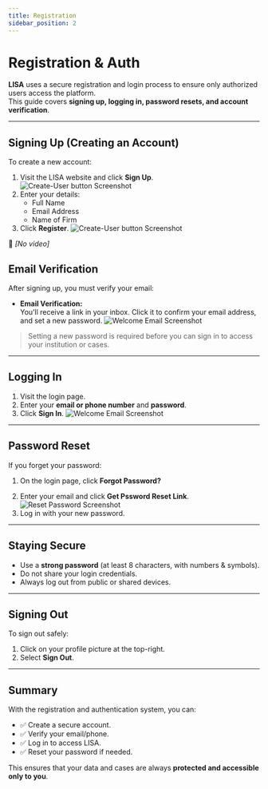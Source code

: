```yaml
---
title: Registration
sidebar_position: 2
---
```


# Registration & Auth

**LISA** uses a secure registration and login process to ensure only authorized users access the platform.  
This guide covers **signing up, logging in, password resets, and account verification**.

---

## Signing Up (Creating an Account)

To create a new account:

1. Visit the LISA website and click **Sign Up**.
   ![Create-User button Screenshot](/img/guides/lisa_landing_page.png)
2. Enter your details:
   - Full Name
   - Email Address
   - Name of Firm
   <!-- 3. Accept the **Terms & Conditions**. -->
3. Click **Register**.
   ![Create-User button Screenshot](/img/guides/lisa_registration_form.png)

🎥 _[No video]_

## Email Verification

After signing up, you must verify your email:

- **Email Verification:**  
  You’ll receive a link in your inbox. Click it to confirm your email address, and set a new password. ![Welcome Email Screenshot](/img/guides/lisa_welcome_email.png)

<!-- - **Phone Verification (WhatsApp/SMS):**
  A code will be sent to your number. Enter it in the app to verify. -->

> Setting a new password is required before you can sign in to access your institution or cases.

---

## Logging In

1. Visit the login page.
2. Enter your **email or phone number** and **password**.
3. Click **Sign In**.
   <!-- 4. If enabled, you may be asked for **two-factor authentication (2FA)**. -->
   ![Welcome Email Screenshot](/img/guides/lisa_signin_page.png)

---

## Password Reset

If you forget your password:

1. On the login page, click **Forgot Password?**
<!-- 2. Choose whether to receive a **reset link via email**. -->
2. Enter your email and click **Get Pssword Reset Link**.
   ![Reset Password Screenshot](/img/guides/lisa_reset_password_page.png)
3. Log in with your new password.

---

## Staying Secure

- Use a **strong password** (at least 8 characters, with numbers & symbols).
- Do not share your login credentials.
- Always log out from public or shared devices.
<!-- - Enable **two-factor authentication (2FA)** if available. -->

---

## Signing Out

To sign out safely:

1. Click on your profile picture at the top-right.
2. Select **Sign Out**.

---

## Summary

With the registration and authentication system, you can:

- ✅ Create a secure account.
- ✅ Verify your email/phone.
- ✅ Log in to access LISA.
- ✅ Reset your password if needed.
<!-- - ✅ Keep your account safe with logout and 2FA. -->

This ensures that your data and cases are always **protected and accessible only to you**.
